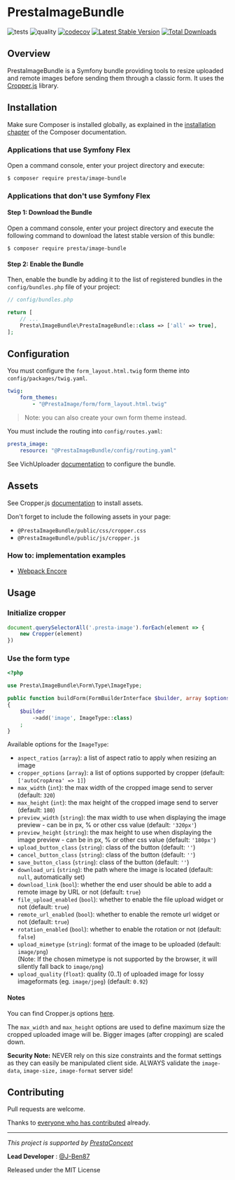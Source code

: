 PrestaImageBundle
=================

![tests](https://github.com/prestaconcept/PrestaImagebundle/actions/workflows/tests.yml/badge.svg)
![quality](https://github.com/prestaconcept/PrestaImagebundle/actions/workflows/quality.yml/badge.svg)
[![codecov](https://codecov.io/gh/prestaconcept/PrestaImagebundle/branch/4.x/graph/badge.svg?token=ls4VjT51Pi)](https://codecov.io/gh/prestaconcept/PrestaImagebundle)
[![Latest Stable Version](https://poser.pugx.org/presta/image-bundle/v/stable.png)](https://packagist.org/packages/presta/image-bundle)
[![Total Downloads](https://poser.pugx.org/presta/image-bundle/downloads.png)](https://packagist.org/packages/presta/image-bundle)

Overview
--------

PrestaImageBundle is a Symfony bundle providing tools to resize uploaded and remote images before sending them through a classic form.
It uses the [Cropper.js][1] library.

Installation
------------

Make sure Composer is installed globally, as explained in the
[installation chapter](https://getcomposer.org/doc/00-intro.md)
of the Composer documentation.

### Applications that use Symfony Flex

Open a command console, enter your project directory and execute:

```console
$ composer require presta/image-bundle
```

### Applications that don't use Symfony Flex

#### Step 1: Download the Bundle

Open a command console, enter your project directory and execute the
following command to download the latest stable version of this bundle:

```console
$ composer require presta/image-bundle
```

#### Step 2: Enable the Bundle

Then, enable the bundle by adding it to the list of registered bundles
in the `config/bundles.php` file of your project:

```php
// config/bundles.php

return [
    // ...
    Presta\ImageBundle\PrestaImageBundle::class => ['all' => true],
];
```

Configuration
-------------

You must configure the `form_layout.html.twig` form theme into `config/packages/twig.yaml`.

```yaml
twig:
    form_themes:
        - "@PrestaImage/form/form_layout.html.twig"
```

> Note: you can also create your own form theme instead.

You must include the routing into `config/routes.yaml`:

```yaml
presta_image:
    resource: "@PrestaImageBundle/config/routing.yaml"
```

See VichUploader [documentation][2] to configure the bundle.

Assets
------

See Cropper.js [documentation][3] to install assets.

Don't forget to include the following assets in your page:

- `@PrestaImageBundle/public/css/cropper.css`
- `@PrestaImageBundle/public/js/cropper.js`

### How to: implementation examples

- [Webpack Encore][4]

Usage
-----

### Initialize cropper

```javascript
document.querySelectorAll('.presta-image').forEach(element => {
    new Cropper(element)
})
```

### Use the form type

```php
<?php

use Presta\ImageBundle\Form\Type\ImageType;

public function buildForm(FormBuilderInterface $builder, array $options): void
{
    $builder
        ->add('image', ImageType::class)
    ;
}
```

Available options for the `ImageType`:

- `aspect_ratios` (`array`): a list of aspect ratio to apply when resizing an image
- `cropper_options` (`array`): a list of options supported by cropper (default: `['autoCropArea' => 1]`)
- `max_width` (`int`): the max width of the cropped image send to server (default: `320`)
- `max_height` (`int`): the max height of the cropped image send to server (default: `180`)
- `preview_width` (`string`): the max width to use when displaying the image preview - can be in px, % or other css value (default: `'320px'`)
- `preview_height` (`string`): the max height to use when displaying the image preview - can be in px, % or other css value (default: `'180px'`)
- `upload_button_class` (`string`): class of the button (default: `''`)
- `cancel_button_class` (`string`): class of the button (default: `''`)
- `save_button_class` (`string`): class of the button (default: `''`)
- `download_uri` (`string`): the path where the image is located (default: `null`, automatically set)
- `download_link` (`bool`): whether the end user should be able to add a remote image by URL or not (default: `true`)
- `file_upload_enabled` (`bool`): whether to enable the file upload widget or not (default: `true`)
- `remote_url_enabled` (`bool`): whether to enable the remote url widget or not (default: `true`)
- `rotation_enabled` (`bool`): whether to enable the rotation or not (default: `false`)
- `upload_mimetype` (`string`): format of the image to be uploaded (default: `image/png`)  
  (Note: If the chosen mimetype is not supported by the browser, it will silently fall back to `image/png`)
- `upload_quality` (`float`): quality (0..1) of uploaded image for lossy imageformats (eg. `image/jpeg`) (default: `0.92`) 
  
#### Notes

You can find Cropper.js options [here][5].

The `max_width` and `max_height` options are used to define maximum size the cropped uploaded image will be.
Bigger images (after cropping) are scaled down.

**Security Note:** NEVER rely on this size constraints and the format settings as 
they can easily be manipulated client side. ALWAYS validate the `image-data`, `image-size,` `image-format` server side! 

Contributing
------------

Pull requests are welcome.

Thanks to
[everyone who has contributed](https://github.com/prestaconcept/PrestaImageBundle/graphs/contributors) already.

---

*This project is supported by [PrestaConcept](http://www.prestaconcept.net)*

**Lead Developer** : [@J-Ben87](https://github.com/J-Ben87)

Released under the MIT License

[1]: https://github.com/fengyuanchen/cropperjs
[2]: https://github.com/dustin10/VichUploaderBundle/blob/master/docs/usage.md
[3]: https://github.com/fengyuanchen/cropperjs#getting-started
[4]: https://github.com/prestaconcept/PrestaImageBundle/blob/master/docs/webpack.md
[5]: https://github.com/fengyuanchen/cropperjs#options
